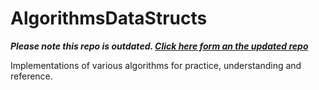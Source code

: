 AlgorithmsDataStructs
=====================

***Please note this repo is outdated. [Click here form an the updated repo](https://github.com/MFry/pyAlgoDataStructures)***

Implementations of various algorithms for practice, understanding and reference.
